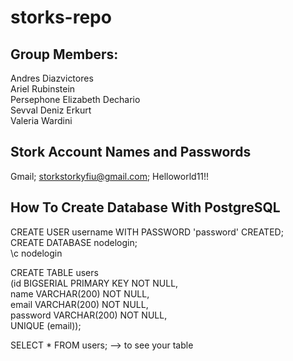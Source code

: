 # storks-repo

## Group Members:
Andres Diazvictores <br/>
Ariel Rubinstein <br/>
Persephone Elizabeth Dechario <br/>
Sevval Deniz Erkurt <br/>
Valeria Wardini <br/>

## Stork Account Names and Passwords
Gmail; storkstorkyfiu@gmail.com; Helloworld11!!


## How To Create Database With PostgreSQL

CREATE USER username WITH PASSWORD 'password' CREATED; <br/>
CREATE DATABASE nodelogin; <br/>
\c nodelogin

CREATE TABLE users <br/>
(id BIGSERIAL PRIMARY KEY NOT NULL, <br/>
name VARCHAR(200) NOT NULL, <br/>
email VARCHAR(200) NOT NULL, <br/>
password VARCHAR(200) NOT NULL, <br/>
UNIQUE (email)); <br/>

SELECT * FROM users; --> to see your table
